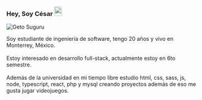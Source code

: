 ###  Hey, Soy César <img width="20px" height="25px" src="https://em-content.zobj.net/source/noto-emoji-animations/344/waving-hand_medium-light-skin-tone_1f44b-1f3fc_1f3fc.gif">

![Geto Suguru](https://github.com/cesargmc/cesargmc/assets/106213582/9f030a55-d119-42c9-bdb8-ce19c7d28d9b)

Soy estudiante de ingeniería de software, tengo 20 años y vivo en Monterrey, México.
<br><br>
Estoy interesado en desarrollo full-stack, actualmente estoy en 6to semestre.
<br><br>
Además de la universidad en mi tiempo libre estudio html, css, sass, js, node, typescript, react, php y mysql creando proyectos además de eso me gusta jugar videojuegos.
